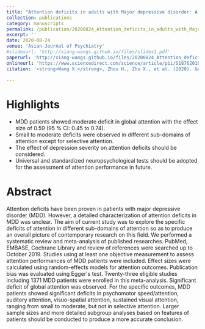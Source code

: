 ```yaml
---
title: "Attention deficits in adults with Major depressive disorder: A systematic review and meta-analysis"
collection: publications
category: manuscripts
permalink: /publication/20200824_Attention_deficits_in_adults_with_Major_depressive_disorder       
excerpt: ''
date: 2020-08-24
venue: 'Asian Journal of Psychiatry'
#slidesurl: 'http://xiang-wangs.github.io/files/slides1.pdf'
paperurl: 'http://xiang-wangs.github.io/files/20200824_Attention_deficits_in_adults_with_Major_depressive_disorder.pdf'
onlineurl: 'https://www.sciencedirect.com/science/article/pii/S187620182030472X?via%3Dihub'      
citation: '<strong>Wang X.</strong>, Zhou H., Zhu X., et al. (2020). &quot;Attention deficits in adults with Major depressive disorder: A systematic review and meta-analysis.&quot; <i>Asian Journal of Psychiatry</i>. 53:102359.'
     
---
```

Highlights
======
* MDD patients showed moderate deficit in global attention with the effect size of 0.59 (95 % CI: 0.45 to 0.74).
* Small to moderate deficits were observed in different sub-domains of attention except for selective attention.
* The effect of depression severity on attention deficits should be considered.
* Universal and standardized neuropsychological tests should be adopted for the assessment of attention performance in future.

Abstract
======
Attention deficits have been proven in patients with major depressive disorder (MDD). However, a detailed characterization of attention deficits in MDD was unclear. The aim of current study was to explore the specific deficits of attention in different sub-domains of attention so as to produce an overall picture of contemporary research on this field. We performed a systematic review and meta-analysis of published researches. PubMed, EMBASE, Cochrane Library and review of references were searched up to October 2019. Studies using at least one objective measurement to assess attention performances of MDD patients were included. Effect sizes were calculated using random-effects models for attention outcomes. Publication bias was evaluated using Egger's test. Twenty-three eligible studies including 1371 MDD patients were enrolled in this meta-analysis. Significant deficit of global attention was observed. For the specific outcomes, MDD patients showed significant deficits in psychomotor speed/attention, auditory attention, visuo-spatial attention, sustained visual attention, ranging from small to moderate, but not in selective attention. Larger sample sizes and more detailed subgroup analyses based on features of patients should be conducted to produce a more accurate conclusion.
